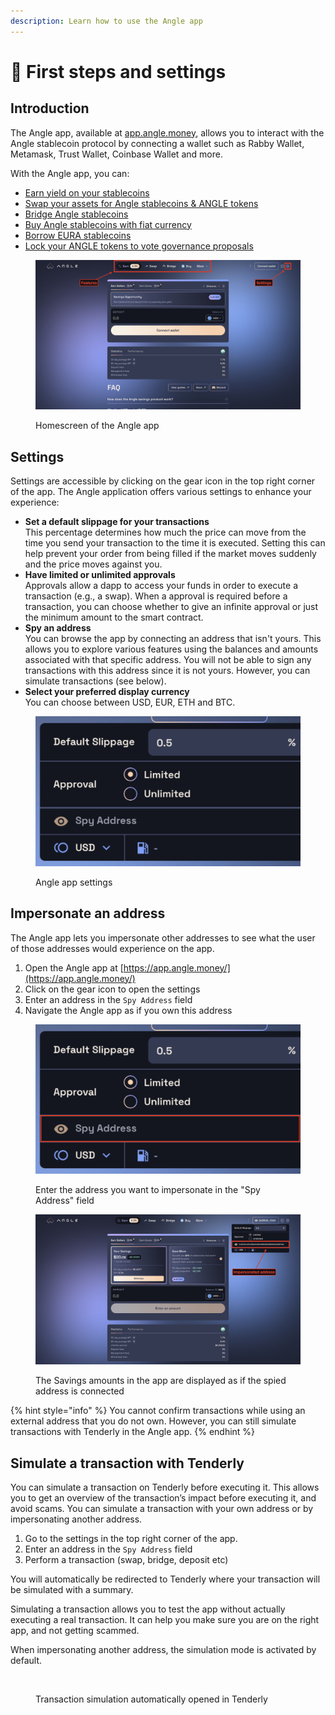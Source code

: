 ```yaml
---
description: Learn how to use the Angle app
---
```


# 👟 First steps and settings

## Introduction

The Angle app, available at [app.angle.money](http://app.angle.money), allows you to interact with the Angle stablecoin protocol by connecting a wallet such as Rabby Wallet, Metamask, Trust Wallet, Coinbase Wallet and more.

With the Angle app, you can:

* [Earn yield on your stablecoins](earn-yield-on-your-stablecoins/)
* [Swap your assets for Angle stablecoins & ANGLE tokens](swap-crypto-to-angle-stablecoins.md)
* [Bridge Angle stablecoins](bridge-angle-stablecoins.md)
* [Buy Angle stablecoins with fiat currency](buy-angle-stablecoins.md)
* [Borrow EURA stablecoins](borrow.md)
* [Lock your ANGLE tokens to vote governance proposals](lock-angle-tokens.md)

<figure><img src="../.gitbook/assets/‎User guide 1 first steps and settings.‎001.jpeg" alt=""><figcaption><p>Homescreen of the Angle app</p></figcaption></figure>

## Settings

Settings are accessible by clicking on the gear icon in the top right corner of the app. The Angle application offers various settings to enhance your experience:

* **Set a default slippage for your transactions**\
  This percentage determines how much the price can move from the time you send your transaction to the time it is executed. Setting this can help prevent your order from being filled if the market moves suddenly and the price moves against you.
* **Have limited or unlimited approvals**\
  Approvals allow a dapp to access your funds in order to execute a transaction (e.g., a swap). When a approval is required before a transaction, you can choose whether to give an infinite approval or just the minimum amount to the smart contract.
* **Spy an address**\
  You can browse the app by connecting an address that isn't yours. This allows you to explore various features using the balances and amounts associated with that specific address. You will not be able to sign any transactions with this address since it is not yours. However, you can simulate transactions (see below).
* **Select your preferred display currency**\
  You can choose between USD, EUR, ETH and BTC.

<figure><img src="../.gitbook/assets/‎Suite first steps.‎001.jpeg" alt=""><figcaption><p>Angle app settings</p></figcaption></figure>

## Impersonate **an address**

The Angle app lets you impersonate other addresses to see what the user of those addresses would experience on the app.

1. Open the Angle app at [https://app.angle.money/](https://app.angle.money/)
2. Click on the gear icon to open the settings
3. Enter an address in the `Spy Address` field
4. Navigate the Angle app as if you own this address

<figure><img src="../.gitbook/assets/‎User guide 1 first steps and settings.‎003.jpeg" alt=""><figcaption><p>Enter the address you want to impersonate in the "Spy Address" field</p></figcaption></figure>

<figure><img src="../.gitbook/assets/‎User guide 1 first steps and settings.‎002.jpeg" alt=""><figcaption><p>The Savings amounts in the app are displayed as if the spied address is connected</p></figcaption></figure>

{% hint style="info" %}
You cannot confirm transactions while using an external address that you do not own. However, you can still simulate transactions with Tenderly in the Angle app.
{% endhint %}

## S**imulate a transaction with Tenderly**

You can simulate a transaction on Tenderly before executing it. This allows you to get an overview of the transaction’s impact before executing it, and avoid scams. You can simulate a transaction with your own address or by impersonating another address.

1. Go to the settings in the top right corner of the app.
2. Enter an address in the `Spy Address` field
3. Perform a transaction (swap, bridge, deposit etc)

You will automatically be redirected to Tenderly where your transaction will be simulated with a summary.

Simulating a transaction allows you to test the app without actually executing a real transaction. It can help you make sure you are on the right app, and not getting scammed.

When impersonating another address, the simulation mode is activated by default.

<figure><img src="../.gitbook/assets/Capture d’écran 2024-07-25 à 14.33.48.png" alt=""><figcaption><p>Transaction simulation automatically opened in Tenderly</p></figcaption></figure>
